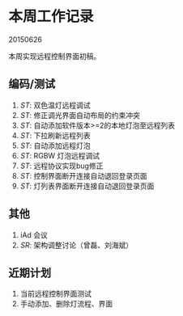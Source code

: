 # 本周工作记录

20150626

本周实现远程控制界面初稿。

## 编码/测试

1. *ST*: 双色温灯远程调试
2. *ST*: 修正调光界面自动布局的约束冲突
3. *ST*: 自动添加软件版本>=2的本地灯泡至远程列表
4. *ST*: 下拉刷新远程列表
5. *ST*: 自动添加远程灯泡
6. *ST*: RGBW 灯泡远程调试
7. *ST*: 远程协议实现bug修正
8. *ST*: 控制界面断开连接自动退回登录页面
9. *ST*: 灯列表界面断开连接自动退回登录页面

## 其他

1. iAd 会议
2. *SR*: 架构调整讨论（曾磊、刘海斌）

## 近期计划

1. 当前远程控制界面测试
2. 手动添加、删除灯流程、界面
